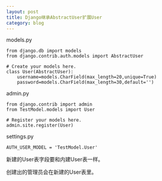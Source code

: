 ```yaml
---
layout: post
title: Django继承AbstractUser扩展User
category: blog
---
```


models.py
```
from django.db import models
from django.contrib.auth.models import AbstractUser

# Create your models here.
class User(AbstractUser):
	username=models.CharField(max_length=20,unique=True)
	password=models.CharField(max_length=30,default='')
```

admin.py

```
from django.contrib import admin
from TestModel.models import User

# Register your models here.
admin.site.register(User)

```

settings.py
```
AUTH_USER_MODEL = 'TestModel.User'
```

新建的User表字段要和内建User表一样。

创建出的管理员会在新建的User表里。